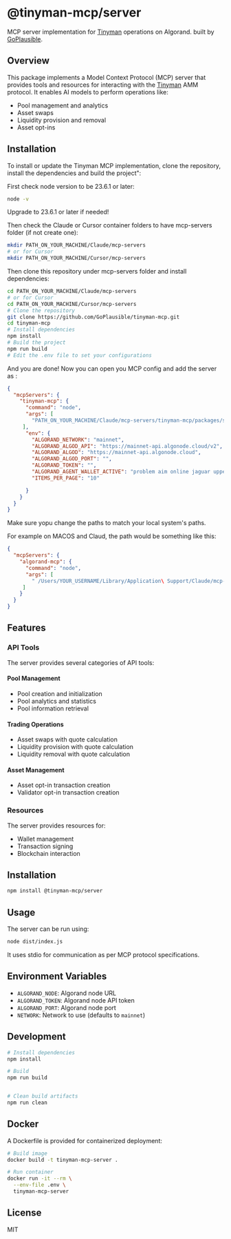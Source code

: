 # @tinyman-mcp/server

MCP server implementation for [Tinyman](http://tinyman.org/) operations on Algorand. built by [GoPlausible](https://github.com/GoPlausible).

## Overview

This package implements a Model Context Protocol (MCP) server that provides tools and resources for interacting with the [Tinyman](http://tinyman.org/) AMM protocol. It enables AI models to perform operations like:

- Pool management and analytics
- Asset swaps
- Liquidity provision and removal
- Asset opt-ins

## Installation

To install or update the Tinyman MCP implementation, clone the repository, install the dependencies and build the project":

First check node version to be 23.6.1 or later:
```bash
node -v
```

Upgrade to 23.6.1 or later if needed!

Then check the Claude or Cursor container folders to have mcp-servers folder (if not create one):
```bash
mkdir PATH_ON_YOUR_MACHINE/Claude/mcp-servers
# or for Cursor 
mkdir PATH_ON_YOUR_MACHINE/Cursor/mcp-servers
```
Then clone this repository under mcp-servers folder and install dependencies:

```bash
cd PATH_ON_YOUR_MACHINE/Claude/mcp-servers
# or for Cursor 
cd PATH_ON_YOUR_MACHINE/Cursor/mcp-servers
# Clone the repository
git clone https://github.com/GoPlausible/tinyman-mcp.git
cd tinyman-mcp
# Install dependencies
npm install
# Build the project
npm run build
# Edit the .env file to set your configurations
```
And you are done! Now you can open you MCP config and add the server as :

```json
{
  "mcpServers": {
    "tinyman-mcp": {
      "command": "node",
      "args": [
        "PATH_ON_YOUR_MACHINE/Claude/mcp-servers/tinyman-mcp/packages/server/dist/index.js"
     ],
      "env": {
        "ALGORAND_NETWORK": "mainnet",
        "ALGORAND_ALGOD_API": "https://mainnet-api.algonode.cloud/v2",
        "ALGORAND_ALGOD": "https://mainnet-api.algonode.cloud",
        "ALGORAND_ALGOD_PORT": "",
        "ALGORAND_TOKEN": "",
        "ALGORAND_AGENT_WALLET_ACTIVE": "problem aim online jaguar upper oil flight stumble mystery aerobic toy avoid file tomato moment exclude witness guard lab opera crunch noodle dune abandon broccoli",
        "ITEMS_PER_PAGE": "10"

      }
    }
  }
}
```
Make sure yopu change the paths to match your local system's paths.

For example on MACOS and Claud, the path would be something like this:

```json
{
  "mcpServers": {
    "algorand-mcp": {
      "command": "node",
      "args": [
        " /Users/YOUR_USERNAME/Library/Application\ Support/Claude/mcp-servers/tinyman-mcp/packages/server/dist/index.js"
     ]
    }
  }
}
```
## Features

### API Tools

The server provides several categories of API tools:

#### Pool Management
- Pool creation and initialization
- Pool analytics and statistics
- Pool information retrieval

#### Trading Operations
- Asset swaps with quote calculation
- Liquidity provision with quote calculation
- Liquidity removal with quote calculation

#### Asset Management
- Asset opt-in transaction creation
- Validator opt-in transaction creation

### Resources

The server provides resources for:
- Wallet management
- Transaction signing
- Blockchain interaction

## Installation

```bash
npm install @tinyman-mcp/server
```

## Usage

The server can be run using:

```bash
node dist/index.js
```

It uses stdio for communication as per MCP protocol specifications.

## Environment Variables

- `ALGORAND_NODE`: Algorand node URL
- `ALGORAND_TOKEN`: Algorand node API token
- `ALGORAND_PORT`: Algorand node port
- `NETWORK`: Network to use (defaults to `mainnet`)

## Development

```bash
# Install dependencies
npm install

# Build
npm run build


# Clean build artifacts
npm run clean
```

## Docker

A Dockerfile is provided for containerized deployment:

```bash
# Build image
docker build -t tinyman-mcp-server .

# Run container
docker run -it --rm \
  --env-file .env \
  tinyman-mcp-server
```

## License

MIT
